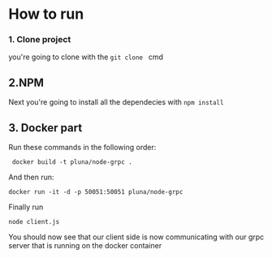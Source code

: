 # How to run
### 1. Clone project
you're going to clone with the ```git clone ``` cmd

## 2.NPM
Next you're going to install all the dependecies with ```npm install ```

## 3. Docker part
Run these commands in the following order:
```
 docker build -t pluna/node-grpc .
 ```
 And then run:
 ```
 docker run -it -d -p 50051:50051 pluna/node-grpc
 ```
Finally run
```
node client.js
```
You should now see that our client side is now communicating with our grpc server that is running on the docker container
